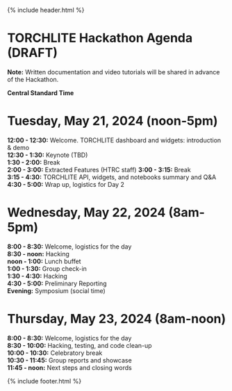 {% include header.html %}

# TORCHLITE Hackathon Agenda (**DRAFT**)

**Note:** Written documentation and video tutorials will be shared in advance of the Hackathon.

**Central Standard Time** 

# Tuesday, May 21, 2024 (noon-5pm)

**12:00 - 12:30:** Welcome. TORCHLITE dashboard and widgets: introduction & demo   
**12:30 - 1:30:** Keynote (TBD)  
**1:30  - 2:00:** Break  
**2:00 - 3:00:** Extracted Features (HTRC staff)
**3:00 - 3:15:** Break   
**3:15 - 4:30:** TORCHLITE API, widgets, and notebooks summary and Q&A  
**4:30 - 5:00:** Wrap up, logistics for Day 2  


# Wednesday, May 22, 2024 (8am-5pm)

**8:00 - 8:30:** Welcome, logistics for the day  
**8:30 - noon:** Hacking  
**noon - 1:00:** Lunch buffet  
**1:00 - 1:30:** Group check-in  
**1:30 - 4:30:** Hacking  
**4:30 - 5:00:** Preliminary Reporting  
**Evening:** Symposium (social time)  

# Thursday, May 23, 2024 (8am-noon)  

**8:00 - 8:30:** Welcome, logistics for the day  
**8:30 - 10:00:** Hacking, testing, and code clean-up  
**10:00 - 10:30:** Celebratory break  
**10:30 - 11:45:** Group reports and showcase  
**11:45 - noon:** Next steps and closing words  

{% include footer.html %}
